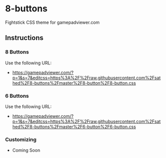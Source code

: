 # 8-buttons
Fightstick CSS theme for gamepadviewer.com

## Instructions

### 8 Buttons

Use the following URL:

* https://gamepadviewer.com/?p=1&s=7&editcss=https%3A%2F%2Fraw.githubusercontent.com%2Fsathed%2F8-buttons%2Fmaster%2F8-button%2F8-button.css

### 6 Buttons

Use the following URL:

* https://gamepadviewer.com/?p=1&s=7&editcss=https%3A%2F%2Fraw.githubusercontent.com%2Fsathed%2F8-buttons%2Fmaster%2F6-button%2F6-button.css


### Customizing

* Coming Soon
